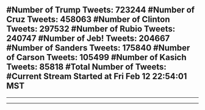 #Number of Trump Tweets: 723244
#Number of Cruz Tweets: 458063
#Number of Clinton Tweets: 297532
#Number of Rubio Tweets: 240747
#Number of Jeb! Tweets: 204667
#Number of Sanders Tweets: 175840
#Number of Carson Tweets: 105499
#Number of Kasich Tweets: 85818
#Total Number of Tweets:  
#Current Stream Started at Fri Feb 12 22:54:01 MST
---
---
---
